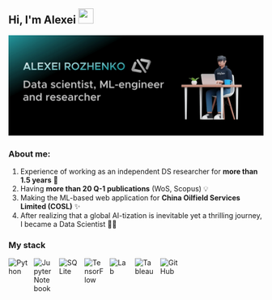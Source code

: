 ## Hi, I'm Alexei <img src="https://raw.githubusercontent.com/MartinHeinz/MartinHeinz/master/wave.gif" width="30px" height="30px" />

![Header](GitHub_icon-1.png)

### About me:
1. Experience of working as an independent DS researcher for **more than 1.5 years** 🚀
2. Having **more than 20 Q-1 publications** (WoS, Scopus) 💡
3. Making the ML-based web application for **China Oilfield Services Limited (COSL)** ✨
4. After realizing that a global AI-tization is inevitable yet a thrilling journey, I became a Data Scientist 👨‍💻

### My stack

<img align="left" alt="Python" width="40px" style="padding-right:10px;" src="https://cdn.jsdelivr.net/gh/devicons/devicon/icons/python/python-plain.svg" />
<img align="left" alt="Jupyter Notebook" width="40px" style="padding-right:10px;" src="https://cdn.jsdelivr.net/gh/devicons/devicon/icons/jupyter/jupyter-original-wordmark.svg" />
<img align="left" alt="SQLite" width="40px" style="padding-right:10px;" src="https://cdn.jsdelivr.net/gh/devicons/devicon/icons/postgresql/postgresql-original.svg" />
<img align="left" alt="TensorFlow" width="40px" style="padding-right:10px;" src="https://cdn.jsdelivr.net/gh/devicons/devicon/icons/tensorflow/tensorflow-original.svg" />
<img align="left" alt="Lab" width="40px" style="padding-right:10px;" src="https://upload.wikimedia.org/wikipedia/commons/0/09/HeuristicLab_Logo.png" /> 
<img align="left" alt="Tableau" width="40px" style="padding-right:10px;" src="https://user-images.githubusercontent.com/32903323/43256817-e40da78a-90c5-11e8-9c84-9471549a1259.png" /> 
<img align="left" alt="GitHub" width="40px" style="padding-right:10px;" src="https://cdn.jsdelivr.net/gh/devicons/devicon/icons/github/github-original.svg" />
